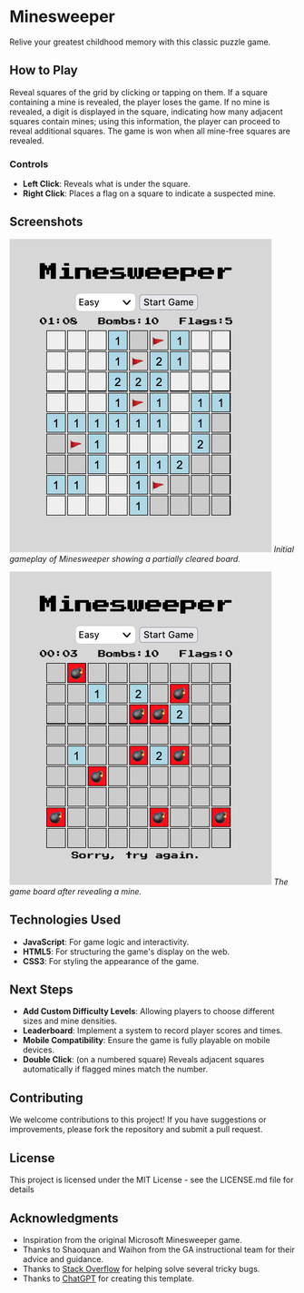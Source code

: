 # Minesweeper

Relive your greatest childhood memory with this classic puzzle game.

## How to Play

Reveal squares of the grid by clicking or tapping on them. If a square containing a mine is revealed, the player loses the game. If no mine is revealed, a digit is displayed in the square, indicating how many adjacent squares contain mines; using this information, the player can proceed to reveal additional squares. The game is won when all mine-free squares are revealed.

### Controls

- **Left Click**: Reveals what is under the square.
- **Right Click**: Places a flag on a square to indicate a suspected mine.

## Screenshots

![Gameplay Screenshot](image/minesweeper-2.png)
*Initial gameplay of Minesweeper showing a partially cleared board.*

![Losing Screenshot](image/minesweeper-3.png)
*The game board after revealing a mine.*

## Technologies Used

- **JavaScript**: For game logic and interactivity.
- **HTML5**: For structuring the game's display on the web.
- **CSS3**: For styling the appearance of the game.

## Next Steps

- **Add Custom Difficulty Levels**: Allowing players to choose different sizes and mine densities.
- **Leaderboard**: Implement a system to record player scores and times.
- **Mobile Compatibility**: Ensure the game is fully playable on mobile devices.
- **Double Click**: (on a numbered square) Reveals adjacent squares automatically if flagged mines match the number.

## Contributing

We welcome contributions to this project! If you have suggestions or improvements, please fork the repository and submit a pull request.

## License

This project is licensed under the MIT License - see the LICENSE.md file for details

## Acknowledgments

- Inspiration from the original Microsoft Minesweeper game.
- Thanks to Shaoquan and Waihon from the GA instructional team for their advice and guidance.
- Thanks to [Stack Overflow](https://stackoverflow.com) for helping solve several tricky bugs.
- Thanks to [ChatGPT](https://openai.com/) for creating this template.
